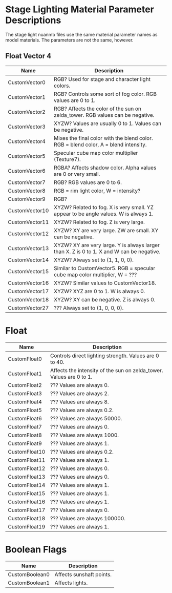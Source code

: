 # Stage Lighting Material Parameter Descriptions
The stage light nuanmb files use the same material parameter names as model materials. The parameters are not the same, however.

## Float Vector 4
| Name | Description |
| --- | --- |
| CustomVector0 | RGB? Used for stage and character light colors. |
| CustomVector1 | RGB? Controls some sort of fog color. RGB values are 0 to 1. |
| CustomVector2 | RGB? Affects the color of the sun on zelda_tower. RGB values can be negative. |
| CustomVector3 | XYZW? Values are usually 0 to 1. Values can be negative. |
| CustomVector4 | Mixes the final color with the blend color. RGB = blend color, A = blend intensity. |
| CustomVector5 | Specular cube map color multiplier (Texture7). |
| CustomVector6 | RGBA? Affects shadow color. Alpha values are 0 or very small. |
| CustomVector7 | RGB? RGB values are 0 to 6. |
| CustomVector8 | RGB = rim light color, W = intensity? |
| CustomVector9 | RGB? |
| CustomVector10 | XYZW? Related to fog. X is very small. YZ appear to be angle values. W is always 1. |
| CustomVector11 | XYZW? Related to fog. Z is very large. |
| CustomVector12 | XYZW? XY are very large. ZW are small. XY can be negative. |
| CustomVector13 | XYZW? XY are very large. Y is always larger than X. Z is 0 to 1. X and W can be negative. |
| CustomVector14 | XYZW? Always set to (1, 1, 0, 0). |
| CustomVector15 | Similar to CustomVector5. RGB = specular cube map color multiplier, W = ??? |
| CustomVector16 | XYZW? Similar values to CustomVector18. |
| CustomVector17 | XYZW? XYZ are 0 to 1. W is always 0. |
| CustomVector18 | XYZW? XY can be negative. Z is always 0. |
| CustomVector27 | ??? Always set to (1, 0, 0, 0). |

# Float
| Name | Description |
| --- | --- |
| CustomFloat0 | Controls direct lighting strength. Values are 0 to 40. |
| CustomFloat1 | Affects the intensity of the sun on zelda_tower. Values are 0 to 1. |
| CustomFloat2 | ??? Values are always 0. |
| CustomFloat3 | ??? Values are always 2. |
| CustomFloat4 | ??? Values are always 8. |
| CustomFloat5 | ??? Values are always 0.2. |
| CustomFloat6 | ??? Values are always 50000. |
| CustomFloat7 | ??? Values are always 0. |
| CustomFloat8 | ??? Values are always 1000. |
| CustomFloat9 | ??? Values are always 1. |
| CustomFloat10 | ??? Values are always 0.2. |
| CustomFloat11 | ??? Values are always 1. |
| CustomFloat12 | ??? Values are always 0.  |
| CustomFloat13 | ??? Values are always 0. |
| CustomFloat14 | ??? Values are always 1. |
| CustomFloat15 | ??? Values are always 1. |
| CustomFloat16 | ??? Values are always 1. |
| CustomFloat17 | ??? Values are always 0. |
| CustomFloat18 | ??? Values are always 100000. |
| CustomFloat19 | ??? Values are always 1. |

# Boolean Flags
| Name | Description |
| --- | --- |
| CustomBoolean0 | Affects sunshaft points. |
| CustomBoolean1 | Affects lights. |
